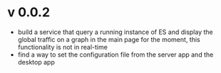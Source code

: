 # v 0.0.2
- build a service that query a running instance of ES and display the global traffic on a graph in the main page
  for the moment, this functionality is not in real-time
- find a way to set the configuration file from the server app and the desktop app 
